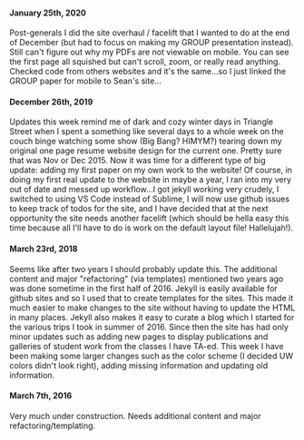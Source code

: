#### January 25th, 2020
Post-generals I did the site overhaul / facelift that I wanted to do at the end of December (but had to focus on making my GROUP presentation instead). Still can't figure out why my PDFs are not viewable on mobile. You can see the first page all squished but can't scroll, zoom, or really read anything. Checked code from others websites and it's the same...so I just linked the GROUP paper for mobile to Sean's site...

#### December 26th, 2019
Updates this week remind me of dark and cozy winter days in Triangle Street when I spent a something like several days to a whole week on the couch binge watching some show (Big Bang? HIMYM?) tearing down my original one page resume website design for the current one. Pretty sure that was Nov or Dec 2015. Now it was time for a different type of big update: adding my first paper on my own work to the website! Of course, in doing my first real update to the website in maybe a year, I ran into my very out of date and messed up workflow...I got jekyll working very crudely, I switched to using VS Code instead of Sublime, I will now use github issues to keep track of todos for the site, and I have decided that at the next opportunity the site needs another facelift (which should be hella easy this time because all I'll have to do is work on the default layout file! Hallelujah!).

#### March 23rd, 2018
Seems like after two years I should probably update this. The additional content and major "refactoring" (via templates) mentioned two years ago was done sometime in the first half of 2016. Jekyll is easily available for github sites and so I used that to create templates for the sites. This made it much easier to make changes to the site without having to update the HTML in many places. Jekyll also makes it easy to curate a blog which I started for the various trips I took in summer of 2016. Since then the site has had only minor updates such as adding new pages to display publications and galleries of student work from the classes I have TA-ed. This week I have been making some larger changes such as the color scheme (I decided UW colors didn't look right), adding missing information and updating old information. 

#### March 7th, 2016
Very much under construction. Needs additional content and major refactoring/templating.
